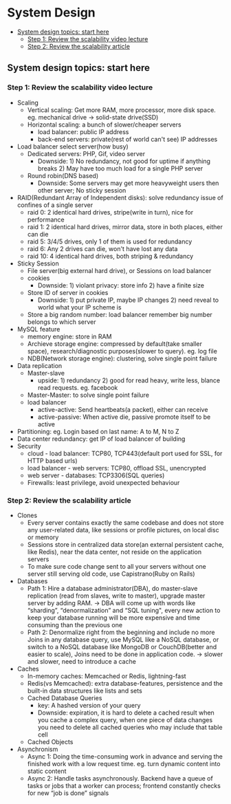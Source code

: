 # System Design

* [System design topics: start here](#system-design-topics-start-here)
    * [Step 1: Review the scalability video lecture](#step-1-review-the-scalability-video-lecture)
    * [Step 2: Review the scalability article](#step-2-review-the-scalability-article)

## System design topics: start here
### Step 1: Review the scalability video lecture
 * Scaling
     * Vertical scaling: Get more RAM, more processor, more disk space. eg. mechanical drive -> solid-state drive(SSD)
     * Horizontal scaling: a bunch of slower/cheaper servers
         * load balancer: public IP address
         * back-end servers: private(rest of world can't see) IP addresses
 * Load balancer select server(how busy)
     * Dedicated servers: PHP, Gif, video server
         * Downside: 1) No redundancy, not good for uptime if anything breaks 2) May have too much load for a single PHP server
     * Round robin(DNS based)
         * Downside: Some servers may get more heavyweight users then other server; No sticky session
 * RAID(Redundant Array of Independent disks): solve redundancy issue of confines of a single server
     * raid 0: 2 identical hard drives, stripe(write in turn), nice for performance
     * raid 1: 2 identical hard drives, mirror data, store in both places, either can die
     * raid 5: 3/4/5 drives, only 1 of them is used for redundancy
     * raid 6: Any 2 drives can die, won't have lost any data 
     * raid 10: 4 identical hard drives, both striping & redundancy
 * Sticky Session
     * File server(big external hard drive), or Sessions on load balancer
     * cookies
         * Downside: 1) violant privacy: store info 2) have a finite size
     * Store ID of server in cookies
         * Downside: 1) put private IP, maybe IP changes 2) need reveal to world what your IP scheme is
     * Store a big random number: load balancer remember big number belongs to which server
 * MySQL feature
     * memory engine: store in RAM
     * Archieve storage engine: compressed by default(take smaller space), research/diagnostic purposes(slower to query). eg. log file
     * NDB(Network storage engine): clustering, solve single point failure
 * Data replication
     * Master-slave
         * upside: 1) redundancy 2) good for read heavy, write less, blance read requests. eg. facebook
     * Master-Master: to solve single point failure
     * load balancer
         * active-active: Send heartbeats(a packet), either can receive
         * active-passive: When active die, passive promote itself to be active
 * Partitioning: eg. Login based on last name: A to M, N to Z
 * Data center redundancy: get IP of load balancer of building
 * Security
     * cloud - load balancer: TCP80, TCP443(default port used for SSL, for HTTP based urls)
     * load balancer - web servers: TCP80, offload SSL, unencrypted
     * web server - databases: TCP3306(SQL queries)
     * Firewalls: least privilege, avoid unexpected behaviour
     
### Step 2: Review the scalability article
 * Clones
     * Every server contains exactly the same codebase and does not store any user-related data, like sessions or profile pictures, on local disc or memory
     * Sessions store in centralized data store(an external persistent cache, like Redis), near the data center, not reside on the application servers
     * To make sure code change sent to all your servers without one server still serving old code, use Capistrano(Ruby on Rails)
 * Databases
     * Path 1: Hire a database administrator(DBA), do master-slave replication (read from slaves, write to master), upgrade master server by adding RAM. -> DBA will come up with words like “sharding”, “denormalization” and “SQL tuning", every new action to keep your database running will be more expensive and time consuming than the previous one
     * Path 2: Denormalize right from the beginning and include no more Joins in any database query, use MySQL like a NoSQL database, or switch to a NoSQL database like MongoDB or CouchDB(better and easier to scale), Joins need to be done in application code. -> slower and slower, need to introduce a cache
 * Caches
     * In-memory caches: Memcached or Redis, lightning-fast
     * Redis(vs Memcached): extra database-features, persistence and the built-in data structures like lists and sets
     * Cached Database Queries
         * key: A hashed version of your query
         * Downside: expiration, it is hard to delete a cached result when you cache a complex query, when one piece of data changes you need to delete all cached queries who may include that table cell
     * Cached Objects
 * Asynchronism
     * Async 1: Doing the time-consuming work in advance and serving the finished work with a low request time. eg. turn dynamic content into static content
     * Async 2: Handle tasks asynchronously. Backend have a queue of tasks or jobs that a worker can process; frontend constantly checks for new “job is done” signals
